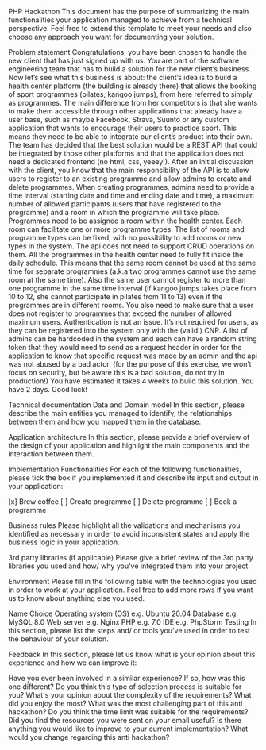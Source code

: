 PHP Hackathon
This document has the purpose of summarizing the main functionalities your application managed to achieve from a technical perspective. Feel free to extend this template to meet your needs and also choose any approach you want for documenting your solution.

Problem statement
Congratulations, you have been chosen to handle the new client that has just signed up with us. You are part of the software engineering team that has to build a solution for the new client’s business. Now let’s see what this business is about: the client’s idea is to build a health center platform (the building is already there) that allows the booking of sport programmes (pilates, kangoo jumps), from here referred to simply as programmes. The main difference from her competitors is that she wants to make them accessible through other applications that already have a user base, such as maybe Facebook, Strava, Suunto or any custom application that wants to encourage their users to practice sport. This means they need to be able to integrate our client’s product into their own. The team has decided that the best solution would be a REST API that could be integrated by those other platforms and that the application does not need a dedicated frontend (no html, css, yeeey!). After an initial discussion with the client, you know that the main responsibility of the API is to allow users to register to an existing programme and allow admins to create and delete programmes. When creating programmes, admins need to provide a time interval (starting date and time and ending date and time), a maximum number of allowed participants (users that have registered to the programme) and a room in which the programme will take place. Programmes need to be assigned a room within the health center. Each room can facilitate one or more programme types. The list of rooms and programme types can be fixed, with no possibility to add rooms or new types in the system. The api does not need to support CRUD operations on them. All the programmes in the health center need to fully fit inside the daily schedule. This means that the same room cannot be used at the same time for separate programmes (a.k.a two programmes cannot use the same room at the same time). Also the same user cannot register to more than one programme in the same time interval (if kangoo jumps takes place from 10 to 12, she cannot participate in pilates from 11 to 13) even if the programmes are in different rooms. You also need to make sure that a user does not register to programmes that exceed the number of allowed maximum users. Authentication is not an issue. It’s not required for users, as they can be registered into the system only with the (valid!) CNP. A list of admins can be hardcoded in the system and each can have a random string token that they would need to send as a request header in order for the application to know that specific request was made by an admin and the api was not abused by a bad actor. (for the purpose of this exercise, we won’t focus on security, but be aware this is a bad solution, do not try in production!) You have estimated it takes 4 weeks to build this solution. You have 2 days. Good luck!

Technical documentation
Data and Domain model
In this section, please describe the main entities you managed to identify, the relationships between them and how you mapped them in the database.

Application architecture
In this section, please provide a brief overview of the design of your application and highlight the main components and the interaction between them.

Implementation
Functionalities
For each of the following functionalities, please tick the box if you implemented it and describe its input and output in your application:

[x] Brew coffee
[ ] Create programme
[ ] Delete programme
[ ] Book a programme

Business rules
Please highlight all the validations and mechanisms you identified as necessary in order to avoid inconsistent states and apply the business logic in your application.

3rd party libraries (if applicable)
Please give a brief review of the 3rd party libraries you used and how/ why you've integrated them into your project.

Environment
Please fill in the following table with the technologies you used in order to work at your application. Feel free to add more rows if you want us to know about anything else you used.

Name	Choice
Operating system (OS)	e.g. Ubuntu 20.04
Database	e.g. MySQL 8.0
Web server	e.g. Nginx
PHP	e.g. 7.0
IDE	e.g. PhpStorm
Testing
In this section, please list the steps and/ or tools you've used in order to test the behaviour of your solution.

Feedback
In this section, please let us know what is your opinion about this experience and how we can improve it:

Have you ever been involved in a similar experience? If so, how was this one different?
Do you think this type of selection process is suitable for you?
What's your opinion about the complexity of the requirements?
What did you enjoy the most?
What was the most challenging part of this anti hackathon?
Do you think the time limit was suitable for the requirements?
Did you find the resources you were sent on your email useful?
Is there anything you would like to improve to your current implementation?
What would you change regarding this anti hackathon?